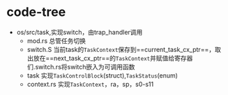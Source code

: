 # code-tree
- os/src/task,实现switch，由trap_handler调用
	- mod.rs 总管任务切换
	- switch.S 当前task的`TaskContext`保存到==current_task_cx_ptr==，取出放在==next_task_cx_ptr==的`TaskContext`并赋值给寄存器们.switch.rs将switch嵌入为可调用函数
	- task 实现`TaskControlBlock`(struct),`TaskStatus`(enum)
	- context.rs 实现`TaskContext`，ra，sp，s0-s11
